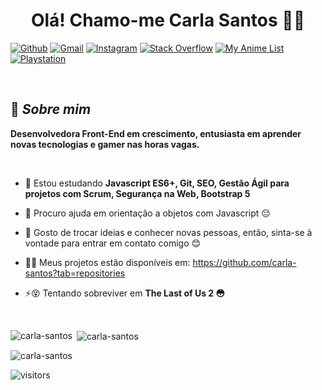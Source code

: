 <h1 align="center">Olá! Chamo-me Carla Santos</span> 👏👩</h1>

[<img alt="Github" src="https://img.shields.io/badge/Github-%23000000.svg?&style=for-the-badge&logo=github&logoColor=white">](https://github.com/carla-santos)
[<img alt="Gmail" src="https://img.shields.io/badge/Gmail-D14836?style=for-the-badge&logo=gmail&logoColor=white" />](mailto:carla.devjs@gmail.com)
[<img alt="Instagram" src="https://img.shields.io/badge/instagram-%23E4405F.svg?&style=for-the-badge&logo=Instagram&logoColor=white">](https://www.instagram.com/bakumbicum/)
[<img alt="Stack Overflow" src="https://img.shields.io/badge/Stack_Overflow-FE7A16?style=for-the-badge&logo=stack-overflow&logoColor=white">](https://pt.stackoverflow.com/users/258335/carla-santos)
[<img alt="My Anime List" src="https://img.shields.io/badge/Myanimelist-2E51A2?style=for-the-badge&logo=myanimelist&logoColor=white">](https://myanimelist.net/profile/bakum_bicum)
[<img alt="Playstation" src="https://img.shields.io/badge/PlayStation-003791?style=for-the-badge&logo=playstation&logoColor=white">](https://psnprofiles.com/Bakum_bicum)

<br/>

## 💬 *Sobre mim*

**Desenvolvedora Front-End em crescimento, entusiasta em aprender novas tecnologias e gamer nas horas vagas.**

<br/>

- 🌱 Estou estudando **Javascript ES6+, Git, SEO, Gestão Ágil para projetos com Scrum, Segurança na Web, Bootstrap 5**

- 🤝 Procuro ajuda em orientação a objetos com Javascript 😔

- 💬 Gosto de trocar ideias e conhecer novas pessoas, então, sinta-se à vontade para entrar em contato comigo 😊

- 👨‍💻 Meus projetos estão disponíveis em: https://github.com/carla-santos?tab=repositories

- ⚡😵 Tentando sobreviver em **The Last of Us 2 😳**

<br/>


<p><img align="left" src="https://github-readme-stats.vercel.app/api/top-langs?username=carla-santos&show_icons=true&locale=en&layout=compact" alt="carla-santos" /></p>

<p>&nbsp;<img align="center" src="https://github-readme-stats.vercel.app/api?username=carla-santos&show_icons=true&locale=en" alt="carla-santos" /></p>

<p><img align="center" src="https://github-readme-streak-stats.herokuapp.com/?user=carla-santos&" alt="carla-santos" /></p>



![visitors](https://visitor-badge.laobi.icu/badge?page_id=carla-santos.carla-santos)
</div>

<!--
**carla-santos/carla-santos** is a ✨ _special_ ✨ repository because its `README.md` (this file) appears on your GitHub profile.
[<img src="https://img.shields.io/badge/Portfolio-%23000000.svg?&style=for-the-badge">](em desenvolvimento)
[<img alt="Linkedin" src="https://img.shields.io/badge/linkedin-%230077B5.svg?&style=for-the-badge&logo=linkedin&logoColor=white">](https://www.linkedin.com/)

-->
